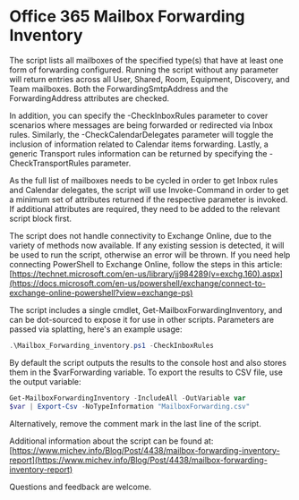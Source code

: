 # Office 365 Mailbox Forwarding Inventory

The script lists all mailboxes of the specified type(s) that have at least one form of forwarding configured. Running the script without any parameter will return entries across all User, Shared, Room, Equipment, Discovery, and Team mailboxes. Both the ForwardingSmtpAddress and the ForwardingAddress attributes are checked.

In addition, you can specify the -CheckInboxRules parameter to cover scenarios where messages are being forwarded or redirected via Inbox rules. Similarly, the -CheckCalendarDelegates parameter will toggle the inclusion of information related to Calendar items forwarding. Lastly, a generic Transport rules information can be returned by specifying the -CheckTransportRules parameter.

As the full list of mailboxes needs to be cycled in order to get Inbox rules and Calendar delegates, the script will use Invoke-Command in order to get a minimum set of attributes returned if the respective parameter is invoked. If additional attributes are required, they need to be added to the relevant script block first.

The script does not handle connectivity to Exchange Online, due to the variety of methods now available. If any existing session is detected, it will be used to run the script, otherwise an error will be thrown. If you need help connecting PowerShell to Exchange Online, follow the steps in this article: [https://technet.microsoft.com/en-us/library/jj984289(v=exchg.160).aspx](https://docs.microsoft.com/en-us/powershell/exchange/connect-to-exchange-online-powershell?view=exchange-ps)

The script includes a single cmdlet, Get-MailboxForwardingInventory, and can be dot-sourced to expose it for use in other scripts. Parameters are passed via splatting, here's an example usage:
```PowerShell
.\Mailbox_Forwarding_inventory.ps1 -CheckInboxRules
```
By default the script outputs the results to the console host and also stores them in the $varForwarding variable. To export the results to CSV file, use the output variable:
```PowerShell
Get-MailboxForwardingInventory -IncludeAll -OutVariable var    
$var | Export-Csv -NoTypeInformation "MailboxForwarding.csv"
```
Alternatively, remove the comment mark in the last line of the script. 
 
Additional information about the script can be found at: [https://www.michev.info/Blog/Post/4438/mailbox-forwarding-inventory-report](https://www.michev.info/Blog/Post/4438/mailbox-forwarding-inventory-report)

Questions and feedback are welcome.
